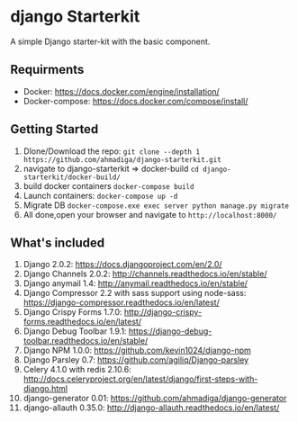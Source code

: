 # django Starterkit
A simple Django starter-kit with the basic component.

## Requirments
- Docker: https://docs.docker.com/engine/installation/
- Docker-compose: https://docs.docker.com/compose/install/

## Getting Started
1. Dlone/Download the repo:
`git clone --depth 1 https://github.com/ahmadiga/django-starterkit.git`
2. navigate to django-starterkit => docker-build
`cd django-starterkit/docker-build/`
3. build docker containers
`docker-compose build`
4. Launch containers:
`docker-compose up -d`
5. Migrate DB
`docker-compose.exe exec server python manage.py migrate`
6. All done,open your browser and navigate to `http://localhost:8000/`

## What's included
1. Django 2.0.2: https://docs.djangoproject.com/en/2.0/
2. Django Channels 2.0.2: http://channels.readthedocs.io/en/stable/
3. Django anymail 1.4: http://anymail.readthedocs.io/en/stable/
4. Django Compressor 2.2 with sass support using node-sass: https://django-compressor.readthedocs.io/en/latest/
5. Django Crispy Forms 1.7.0: http://django-crispy-forms.readthedocs.io/en/latest/
6. Django Debug Toolbar 1.9.1: https://django-debug-toolbar.readthedocs.io/en/stable/
7. Django NPM 1.0.0: https://github.com/kevin1024/django-npm
8. Django Parsley 0.7: https://github.com/agiliq/Django-parsley
9. Celery 4.1.0 with redis 2.10.6: http://docs.celeryproject.org/en/latest/django/first-steps-with-django.html
10. django-generator 0.01: https://github.com/ahmadiga/django-generator
11. django-allauth 0.35.0: http://django-allauth.readthedocs.io/en/latest/